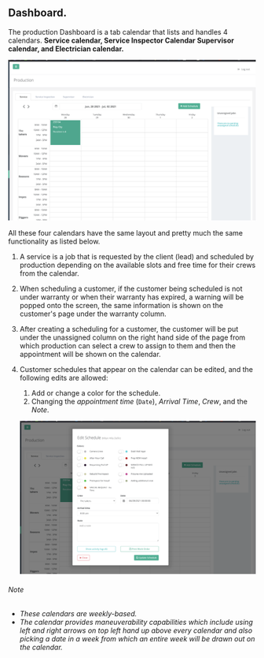 ## Dashboard.

The production Dashboard is a tab calendar that lists and handles 4 calendars.
**Service calendar, Service Inspector Calendar Supervisor calendar, and Electrician calendar.**

![Customer page](../../production/images/schedule-service-calendar.png?raw=true "Sold Customer")

All these four calendars
have the same layout and pretty much the same functionality as listed below.
   1. A service is a job that is requested by the client (lead) and scheduled by production depending on the available slots
   and free time for their crews from the calendar.
   2. When scheduling a customer, if the customer being scheduled is not under warranty or when their warranty has expired,
      a warning will be popped onto the screen, the same information is shown on the customer's page under the warranty 
      column.
   3. After creating a scheduling for a customer, the customer will be put under the unassigned column on the right hand
    side of the page from which production can select a crew to assign to them and then the appointment will be shown on
    the calendar.
   4. Customer schedules that appear on the calendar can be edited, and the following edits are allowed:
        1. Add or change a color for the schedule.
        2. Changing the _appointment time_ (`Date`), _Arrival Time_, _Crew_, and the _Note_.
           
        ![Customer page](../../production/images/edit-screen-service-schedule.png?raw=true "Sold Customer")

###### Note
* _These calendars are weekly-based._
* _The calendar provides maneuverability capabilities which include using left and right arrows on top left hand up
  above every calendar and also picking a date in a week from which an entire week will be drawn out on the calendar._
